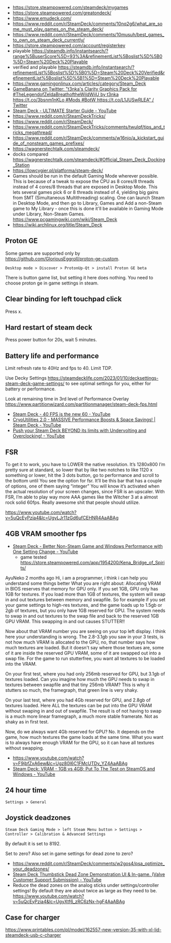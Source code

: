 - https://store.steampowered.com/steamdeck/mygames
- https://store.steampowered.com/greatondeck/
- https://www.emudeck.com/
- https://www.reddit.com/r/SteamDeck/comments/10nq2g6/what_are_some_must_play_games_on_the_steam_deck/
- https://www.reddit.com/r/SteamDeck/comments/10musuh/best_games_to_own_on_steam_deck_currently/
- https://store.steampowered.com/account/registerkey
- playable https://steamdb.info/instantsearch/?range%5BuserScore%5D=93%3A&refinementList%5Boslist%5D%5B0%5D=Steam%20Deck%20Playable
- verified and playable https://steamdb.info/instantsearch/?refinementList%5Boslist%5D%5B0%5D=Steam%20Deck%20Verified&refinementList%5Boslist%5D%5B1%5D=Steam%20Deck%20Playable
- https://www.gamingonlinux.com/articles/category/Steam_Deck
- [GameBanana on Twitter: "t3nka's Clarity Graphics Pack for #TheLegendofZeldaBreathoftheWildWiiU by t3nka https://t.co/3bsnm1nKLo #Mods #BotW https://t.co/L1JUSwRLEA" / Twitter](https://twitter.com/GameBanana/status/1239687904475131907)
- [Steam Deck - ULTIMATE Starter Guide - YouTube](https://www.youtube.com/watch?v=MbpGPqacCos)
- https://www.reddit.com/r/SteamDeckTricks/
- https://www.reddit.com/r/SteamDeck/
- https://www.reddit.com/r/SteamDeckTricks/comments/twulqf/tips_and_tricks_megathread/
- https://www.reddit.com/r/SteamDeck/comments/w16nio/a_kickstart_guide_of_nonsteam_games_prefixes/
- https://wagnerstechtalk.com/steamdeck/
- docks compared https://wagnerstechtalk.com/steamdeck/#Official_Steam_Deck_Docking_Station
- https://lowcygier.pl/platforma/steam-deck/
- Games should be run in the default Gaming Mode wherever possible. This is because of a tweak to expose the CPU as 8 cores/8 threads instead of 4 cores/8 threads that are exposed in Desktop Mode. This lets several games pick 6 or 8 threads instead of 4, yielding big gains from SMT (Simultaneous Multithreading) scaling. One can launch Steam in Desktop Mode, and then go to Library, Games and Add a non-Steam game to My Library - once this is done it'll be available in Gaming Mode under Library, Non-Steam Games. https://www.pcgamingwiki.com/wiki/Steam_Deck
- https://wiki.archlinux.org/title/Steam_Deck

## Proton GE

Some games are supported only by https://github.com/GloriousEggroll/proton-ge-custom.

`Desktop mode > Discover > ProtonUp-Qt > install Proton GE beta`

There is button game list, but setting it here does nothing. You need to choose proton ge in game settings in steam.

## Clear binding for left touchpad click

Press x.

## Hard restart of steam deck

Press power button for 20s, wait 5 minutes.

## Battery life and performance

Limit refresh rate to 40Hz and fps to 40. Limit TDP.

Use Decky Settings https://steamdecklife.com/2023/01/10/decksettings-steam-deck-game-settings/ to see optimal settings for you, either for battery or performance.

Look at remaining time in 3rd level of Performance Overlay https://www.partitionwizard.com/partitionmanager/steam-deck-fps.html

- [Steam Deck - 40 FPS is the new 60 - YouTube](https://www.youtube.com/watch?v=ZWZI3CKlByc)
- [CryoUtilities 2.0 - MASSIVE Performance Boosts & Space Savings! | Steam Deck - YouTube](https://www.youtube.com/watch?v=C9EjXYZUqUs)
- [Push your Steam Deck BEYOND its limits with Undervolting and Overclocking! - YouTube](https://www.youtube.com/watch?v=LNEI7BTc87Q)

## FSR

To get it to work, you have to LOWER the native resolution. It’s 1280x800 I’m pretty sure at standard, so lower that by like two notches to like 1120 x something or lower, hit the 3 dots button, go to performance and scroll to the bottom until You see the option for fsr. It’ll be this bar that has a couple of options, one of them saying “integer” You will know it’s activated when the actual resolution of your screen changes, since FSR is an upscaler. With FSR, I’m able to play way more AAA games like the Witcher 3 at a almost rock solid 60fps. Really awesome shit that people should utilize.

https://www.youtube.com/watch?v=5uQcEyPzia4&lc=UgyLJr11zGd6ufCEHNR4AaABAg

## 4GB VRAM smoother fps

- [Steam Deck - Better Non-Steam Game and Windows Performance with One Setting Change - YouTube](https://www.youtube.com/watch?v=qt7l2_SmGnc&t=62s)
  - game tested https://store.steampowered.com/app/1954200/Kena_Bridge_of_Spirits/

AyuNeko
2 months ago
Hi, i am a programmer, i think i can help you understand some things better
What you are right about: Allocating VRAM in BIOS reserves that memory for GPU only. If you set 1GB, GPU only has 1GB for textures. If you load more than 1GB of textures, the system will swap in and out textures between memory and swapfile.
So for example if you set your game settings to high-res textures, and the game loads up to 1.5gb or 2gb of textures, but you only have 1GB reserved for GPU. The system needs to swap in and out textures to the swap file and back to the reserved 1GB GPU VRAM. This swapping in and out causes STUTTER!!

Now about that VRAM number you are seeing on your top left display. I think here your understanding is wrong. The 2.8-3.1gb you saw in your 3 tests, is not how much VRAM is allocated to the GPU, no, that number says how much textures are loaded. But it doesn't say where those textues are, some of it are inside the reserved GPU VRAM, some of it are swapped out into a swap file. For the game to run stutterfree, you want all textures to be loaded into the VRAM.

On your first test, where you had only 256mb reserved for GPU, but 3.1gb of textures loaded. Can you imagine how much the GPU needs to swap in textures between swapfile and that tiny 256mb VRAM? This is why it stutters so much, the framegraph, that green line is very shaky.

On your last test, where you had 4Gb reserved for GPU, and 2.8gb of textures loaded. Here ALL the textures can be put into the GPU VRAM without swaping in and out of swapfile. The result is of not having to swap is a much more linear framegraph, a much more stable framerate. Not as shaky as in first test.

Now, do we always want 4Gb reserved for GPU? No. It depends on the game, how much textures the game loads at the same time. What you want is to always have enough VRAM for the GPU, so it can have all textures without swapping.

- https://www.youtube.com/watch?v=F9jbfZxA6ew&lc=Ugz80I6C1FMcUTDv_YZ4AaABAg
- [Steam Deck: VRAM - 1GB vs 4GB; Put To The Test on SteamOS and Windows - YouTube](https://www.youtube.com/watch?v=MbAK_n1aa2Y)

## 24 hour time

`Settings > General`

## Joystick deadzones

`Steam Deck Gaming Mode > left Steam Menu button > Settings > Controller > Calibration & Advanced Settings`

By default it is set to 8192.

Set to zero? Also set in game settings for dead zone to zero?

- https://www.reddit.com/r/SteamDeck/comments/w2gos4/psa_optimize_your_deadzones/
- [Steam Deck Thumbstick Dead Zone Demonstration UI & In-game. (Valve Customer Support Submission) - YouTube](https://www.youtube.com/watch?v=5Fmwerkb6yo)
- Reduce the dead zones on the analog sticks under settings/controller settings! By default they are about twice as large as they need to be. https://www.youtube.com/watch?v=5uQcEyPzia4&lc=UgyXtf6_zRC6zNx-hgF4AaABAg

## Case for charger

https://www.printables.com/pl/model/162557-new-version-35-with-xl-lid-steamdeck-usb-c-charger
